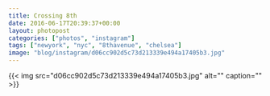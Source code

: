```yaml
---
title: Crossing 8th
date: 2016-06-17T20:39:37+00:00
layout: photopost
categories: ["photos", "instagram"]
tags: ["newyork", "nyc", "8thavenue", "chelsea"]
image: "blog/instagram/d06cc902d5c73d213339e494a17405b3.jpg"
---
```


{{< img src="d06cc902d5c73d213339e494a17405b3.jpg" alt="" caption="" >}}



